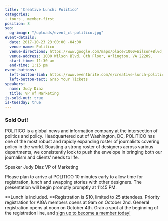 ```yaml
---
title: 'Creative Lunch: Politico'
categories:
- tours , member-first
position: 8
seo:
  og-image: "/uploads/event_cl-politico.jpg"
event-details:
  date: 2017-10-23 23:00:00 -04:00
  venue-name: Politico
  venue-directions: https://www.google.com/maps/place/1000+Wilson+Blvd,+Arlington,+VA+22209/@38.8940401,-77.071351,17z/data=!3m1!4b1!4m5!3m4!1s0x89b7b6598c582815:0xda06907d98789bf0!8m2!3d38.8940401!4d-77.0691623
  venue-address: 1000 Wilson Blvd, 8th Floor, Arlington, VA 22209.
  start-time: 11:30 am
  end-time: 1:15 pm
event-buttons:
  left-button-link: https://www.eventbrite.com/e/creative-lunch-politico-tickets-38432083396
  left-button-text: Grab Your Tickets
speakers:
  name: Judy Diaz
  title: VP of Marketing
is-sold-out: true
is-tuesday: true
---
```


### Sold Out!

POLITICO is a global news and information company at the intersection of politics and policy. Headquartered out of Washington, DC, POLITICO has one of the most robust and rapidly expanding roster of journalists covering policy in the world. Boasting a strong roster of designers across various departments, we consistently look to push the envelope in bringing both our journalism and clients’ needs to life.

Speaker
Judy Diaz VP of Marketing

Please plan to arrive at POLITICO 10 minutes early to allow time for registration, lunch and swapping stories with other designers. The presentation will begin promptly promptly at 11:45 PM.

\*\*Lunch is included. \*\*Registration is $10, limited to 25 attendees. Priority registration for AIGA members opens at 9am on October 2nd. General registration opens at noon on October 4th. Grab a spot at the beginning of the registration line, and [sign up to become a member today!](http://www.aiga.org/join)